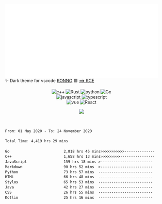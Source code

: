 <div>
<img align='left' src="https://github.com/fengwei2002/fengwei2002/blob/main/calendar.svg">

✨ Dark theme for vscode [KONNG](https://marketplace.visualstudio.com/items?itemName=OvO.konng) 🟪 [==> KCE](https://kce.vercel.app/)

<p align="center">
  <img alt="c++" src="https://img.shields.io/badge/C++-f34b7d?style=flat-square&logo=c%2b%2b">
  <img alt="Rust" src="https://img.shields.io/badge/Rust-ED6600?style=flat-square&logo=rust&logoColor=white">
  <img alt="python" src="https://img.shields.io/badge/Python-3572a5?style=flat-square&logo=python&logoColor=white">
  <img alt="Go" src="https://img.shields.io/badge/Go-a788b5?style=flat-square&logo=Go">
  <br />
  <img alt="javascript" src="https://img.shields.io/badge/JavaScript-000000?style=flat-square&logo=javascript">
  <img alt="typescript" src="https://img.shields.io/badge/TypeScript-1a0dab?style=flat-square&logo=typescript">
  <br />
  <img alt="vue" src="https://img.shields.io/badge/Vue.js-007777?style=flat-square&logo=vue.js">
  <img alt="React" src="https://img.shields.io/badge/React-3572a5?style=flat-square&logo=React&logoColor=9cf">
    <p align="center">
    <img src="https://camo.githubusercontent.com/8b4dcdddfcead4e264977e9961ee5fb15fae6a0dcd12ee7a2017e8044603635b/68747470733a2f2f63646e2e616377696e672e636f6d2f6d656469612f61727469636c652f696d6167652f323032322f30342f30322f3130313437365f383763653937646562322d706978656c2d62756e6e792e676966" height="65" algin="center"/>
    </p>
</p>
</div> 
</br>

<!--START_SECTION:waka-->

```txt
From: 01 May 2020 - To: 24 November 2023

Total Time: 4,419 hrs 29 mins

Go                         2,018 hrs 45 mins>>>>>>>>>>>--------------   45.68 %
C++                        1,658 hrs 13 mins>>>>>>>>>----------------   37.52 %
JavaScript                 159 hrs 18 mins >------------------------   03.60 %
Markdown                   90 hrs 52 mins  >------------------------   02.06 %
Python                     73 hrs 57 mins  -------------------------   01.67 %
HTML                       66 hrs 48 mins  -------------------------   01.51 %
Stylus                     65 hrs 53 mins  -------------------------   01.49 %
Java                       42 hrs 27 mins  -------------------------   00.96 %
CSS                        26 hrs 55 mins  -------------------------   00.61 %
Kotlin                     25 hrs 16 mins  -------------------------   00.57 %
```

<!--END_SECTION:waka-->

<!--! 

![](https://github-readme-stats.vercel.app/api?username=fengwei2002&show_icons=true&count_private=true&hide_title=true%27&hide=contribs&include_all_commits=true&theme=highcontrast&bg_color=30,e96443,904e95) 




<img align='left' alt="isocalendar" src="https://github.com/fengwei2002/fengwei2002/blob/main/activity.svg">

<a href="https://leetcode.cn/u/fengwei2002/"><img src="https://stats.justsong.cn/api/leetcode?username=fengwei2002&cn=true" height = "188" algin="right"/> </a>

-->
